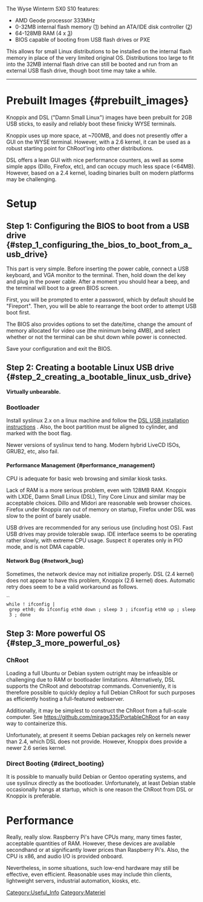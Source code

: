 The Wyse Winterm SX0 S10 features:

-   AMD Geode processor 333MHz
-   0-32MB internal flash memory
    ([1](http://www.alldatasheet.com/datasheet-pdf/pdf/129712/SAMSUNG/K9F5608U0D-XIB0.html))
    behind an ATA/IDE disk controller
    ([2](http://www.alldatasheet.com/datasheet-pdf/pdf/171066/SST/SST55LD019A-45-C-BWE.html))
-   64-128MB RAM (4 x
    [3](http://www.alldatasheet.com/datasheet-pdf/pdf/2413/MOSEL/V58C2128164S.html))
-   BIOS capable of booting from USB flash drives or PXE

This allows for small Linux distributions to be installed on the
internal flash memory in place of the very limited original OS.
Distributions too large to fit into the 32MB internal flash drive can
still be booted and run from an external USB flash drive, though boot
time may take a while.

------------------------------------------------------------------------

# Prebuilt Images {#prebuilt_images}

Knoppix and DSL ("Damn Small Linux") images have been prebuilt for 2GB
USB sticks, to easily and reliably boot these finicky WYSE terminals.

Knoppix uses up more space, at \~700MB, and does not presently offer a
GUI on the WYSE terminal. However, with a 2.6 kernel, it can be used as
a robust starting point for ChRoot'ing into other distributions.

DSL offers a lean GUI with nice performance counters, as well as some
simple apps (Dillo, Firefox, etc), and can occupy much less space
(\<64MB). However, based on a 2.4 kernel, loading binaries built on
modern platforms may be challenging.

# Setup

## Step 1: Configuring the BIOS to boot from a USB drive {#step_1_configuring_the_bios_to_boot_from_a_usb_drive}

This part is very simple. Before inserting the power cable, connect a
USB keyboard, and VGA monitor to the terminal. Then, hold down the del
key and plug in the power cable. After a moment you should hear a beep,
and the terminal will boot to a green BIOS screen.

First, you will be prompted to enter a password, which by default should
be "Fireport". Then, you will be able to rearrange the boot order to
attempt USB boot first.

The BIOS also provides options to set the date/time, change the amount
of memory allocated for video use (the minimum being 4MB), and select
whether or not the terminal can be shut down while power is connected.

Save your configuration and exit the BIOS.

## Step 2: Creating a bootable Linux USB drive {#step_2_creating_a_bootable_linux_usb_drive}

**Virtually unbearable.**

### Bootloader

Install syslinux 2.x on a linux machine and follow the [DSL USB
installation
instructions](http://www.damnsmalllinux.org/wiki/install_to_usb_from_within_linux.html)
. Also, the boot partition must be aligned to cylinder, and marked with
the boot flag.

Newer versions of syslinux tend to hang. Modern hybrid LiveCD ISOs,
GRUB2, etc, also fail.

#### Performance Management {#performance_management}

CPU is adequate for basic web browsing and similar kiosk tasks.

Lack of RAM is a more serious problem, even with 128MB RAM. Knoppix with
LXDE, Damn Small Linux (DSL), Tiny Core Linux and similar may be
acceptable choices. Dillo and Midori are reasonable web browser choices.
Firefox under Knoppix ran out of memory on startup, Firefox under DSL
was slow to the point of barely usable.

USB drives are recommended for any serious use (including host OS). Fast
USB drives may provide tolerable swap. IDE interface seems to be
operating rather slowly, with extreme CPU usage. Suspect it operates
only in PIO mode, and is not DMA capable.

#### Network Bug {#network_bug}

Sometimes, the network device may not initialize properly. DSL (2.4
kernel) does not appear to have this problem, Knoppix (2.6 kernel) does.
Automatic retry does seem to be a valid workaround as follows.

``\
`while ! ifconfig | grep eth0; do ifconfig eth0 down ; sleep 3 ; ifconfig eth0 up ; sleep 3 ; done`

## Step 3: More powerful OS {#step_3_more_powerful_os}

### ChRoot

Loading a full Ubuntu or Debian system outright may be infeasible or
challenging due to RAM or bootloader limitations. Alternatively, DSL
supports the ChRoot and debootstrap commands. Conveniently, it is
therefore possible to quickly deploy a full Debian ChRoot for such
purposes as efficiently hosting a full-featured webserver.

Additionally, it may be simplest to construct the ChRoot from a
full-scale computer. See <https://github.com/mirage335/PortableChRoot>
for an easy way to containerize this.

Unfortunately, at present it seems Debian packages rely on kernels newer
than 2.4, which DSL does not provide. However, Knoppix does provide a
newer 2.6 series kernel.

### Direct Booting {#direct_booting}

It is possible to manually build Debian or Gentoo operating systems, and
use syslinux directly as the bootloader. Unfortunately, at least Debian
stable occasionally hangs at startup, which is one reason the ChRoot
from DSL or Knoppix is preferable.

# Performance

Really, really slow. Raspberry Pi's have CPUs many, many times faster,
acceptable quantities of RAM. However, these devices are available
secondhand or at significantly lower prices than Raspberry Pi's. Also,
the CPU is x86, and audio I/O is provided onboard.

Nevertheless, in some situations, such low-end hardware may still be
effective, even efficient. Reasonable uses may include thin clients,
lightweight servers, industrial automation, kiosks, etc.

[Category:Useful_Info](Category:Useful_Info)
[Category:Materiel](Category:Materiel)
